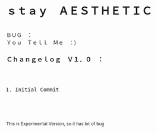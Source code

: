 <h1>ｓｔａｙ　ＡＥＳＴＨＥＴＩＣ</h1>
<br>
ＢＵＧ　：
<br>
Ｙｏｕ　Ｔｅｌｌ　Ｍｅ　：）
<br>
<h3>Ｃｈａｎｇｅｌｏｇ　Ｖ１．０　：</h3>
<pre>
<ol>
  <li>Initial Commit</li>
</ol>
</pre>
<br>
<small>This is Experimental Version, so it has lot of bug</small>
